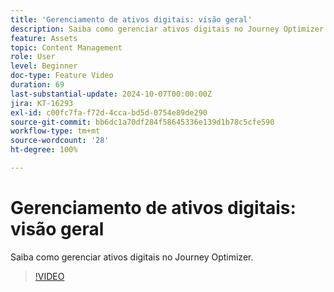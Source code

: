 ```yaml
---
title: 'Gerenciamento de ativos digitais: visão geral'
description: Saiba como gerenciar ativos digitais no Journey Optimizer.
feature: Assets
topic: Content Management
role: User
level: Beginner
doc-type: Feature Video
duration: 69
last-substantial-update: 2024-10-07T00:00:00Z
jira: KT-16293
exl-id: c00fc7fa-f72d-4cca-bd5d-0754e89de290
source-git-commit: bb6dc1a70df284f58645336e139d1b78c5cfe590
workflow-type: tm+mt
source-wordcount: '28'
ht-degree: 100%

---
```


# Gerenciamento de ativos digitais: visão geral

Saiba como gerenciar ativos digitais no Journey Optimizer.

>[!VIDEO](https://video.tv.adobe.com/v/3432674/?learn=on)
